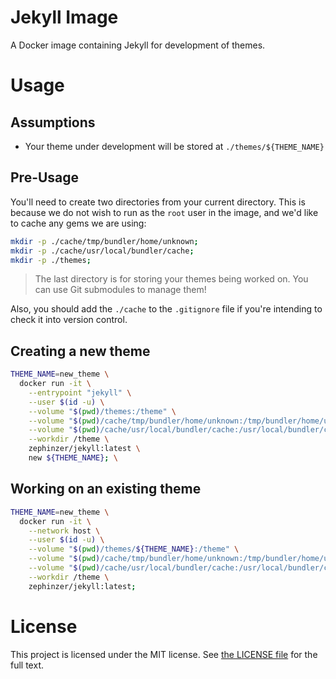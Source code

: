 # Jekyll Image
A Docker image containing Jekyll for development of themes.

# Usage

## Assumptions

- Your theme under development will be stored at `./themes/${THEME_NAME}`

## Pre-Usage
You'll need to create two directories from your current directory. This is because we do not wish to run as the `root` user in the image, and we'd like to cache any gems we are using:

```sh
mkdir -p ./cache/tmp/bundler/home/unknown;
mkdir -p ./cache/usr/local/bundler/cache;
mkdir -p ./themes;
```

> The last directory is for storing your themes being worked on. You can use Git submodules to manage them!

Also, you should add the `./cache` to the `.gitignore` file if you're intending to check it into version control.

## Creating a new theme

```sh
THEME_NAME=new_theme \
  docker run -it \
    --entrypoint "jekyll" \
    --user $(id -u) \
    --volume "$(pwd)/themes:/theme" \
    --volume "$(pwd)/cache/tmp/bundler/home/unknown:/tmp/bundler/home/unknown" \
    --volume "$(pwd)/cache/usr/local/bundler/cache:/usr/local/bundler/cache/" \
    --workdir /theme \
    zephinzer/jekyll:latest \
    new ${THEME_NAME}; \
```

## Working on an existing theme

```sh
THEME_NAME=new_theme \
  docker run -it \
    --network host \
    --user $(id -u) \
    --volume "$(pwd)/themes/${THEME_NAME}:/theme" \
    --volume "$(pwd)/cache/tmp/bundler/home/unknown:/tmp/bundler/home/unknown" \
    --volume "$(pwd)/cache/usr/local/bundler/cache:/usr/local/bundler/cache/" \
    --workdir /theme \
    zephinzer/jekyll:latest;
```

# License
This project is licensed under the MIT license. See [the LICENSE file](./LICENSE) for the full text.
